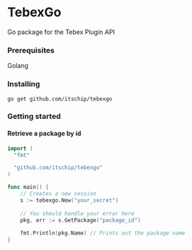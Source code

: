 # TebexGo
Go package for the Tebex Plugin API

### Prerequisites
Golang

### Installing

```
go get github.com/itschip/tebexgo
```

### Getting started

#### Retrieve a package by id

```go
import (
  "fmt"

  "github.com/itschip/tebexgo"
)

func main() {
	// Creates a new session
	s := tebexgo.New("your_secret")
	
	// You should handle your error here
	pkg, err := s.GetPackage("package_id")
	
	fmt.Println(pkg.Name) // Prints out the package name
}
```